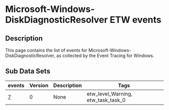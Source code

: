 # Microsoft-Windows-DiskDiagnosticResolver ETW events

## Description
This page contains the list of events for Microsoft-Windows-DiskDiagnosticResolver, as collected by the Event Tracing for Windows.

## Sub Data Sets
|events|Version|Description|Tags|
|---|---|---|---|
|[7](events/event-7.md)|0|None|etw_level_Warning, etw_task_task_0|
